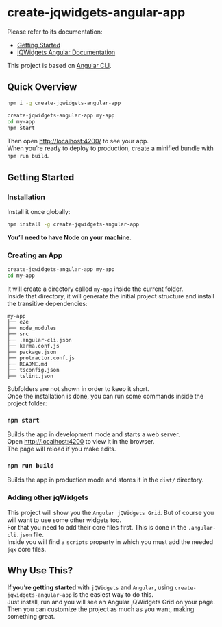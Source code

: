 # create-jqwidgets-angular-app
Please refer to its documentation:
  - [Getting Started](https://github.com/jqwidgets/create-jqwidgets-angular-app/blob/master/README.md#getting-started) 
  - [jQWidgets Angular Documentation](http://www.jqwidgets.com/angular-components-documentation/)

This project is based on [Angular CLI](https://cli.angular.io/).

## Quick Overview
```sh
npm i -g create-jqwidgets-angular-app 

create-jqwidgets-angular-app my-app
cd my-app
npm start
```

Then open [http://localhost:4200/](http://localhost:4200/) to see your app.<br>
When you’re ready to deploy to production, create a minified bundle with `npm run build`.

## Getting Started

### Installation

Install it once globally:

```sh
npm install -g create-jqwidgets-angular-app
```

**You’ll need to have Node on your machine**.

### Creating an App

```sh
create-jqwidgets-angular-app my-app
cd my-app
```

It will create a directory called `my-app` inside the current folder.<br>
Inside that directory, it will generate the initial project structure and install the transitive dependencies:

```
my-app
├── e2e
├── node_modules
├── src
├── .angular-cli.json
├── karma.conf.js
├── package.json
├── protractor.conf.js
├── README.md
├── tsconfig.json
├── tslint.json
```

Subfolders are not shown in order to keep it short.<br>
Once the installation is done, you can run some commands inside the project folder:

### `npm start`
Builds the app in development mode and starts a web server. <br />
Open [http://localhost:4200](http://localhost:4200) to view it in the browser. <br />
The page will reload if you make edits.

### `npm run build`
Builds the app in production mode and stores it in the `dist/` directory.

### Adding other jqWidgets

This project will show you the `Angular jQWidgets Grid`. But of course you will want to use some other widgets too. <br />
For that you need to add their core files first. This is done in the `.angular-cli.json` file. <br />
Inside you will find a `scripts` property in which you must add the needed `jqx` core files. 

## Why Use This?

**If you’re getting started** with `jQWidgets` and `Angular`, using `create-jqwidgets-angular-app` is the easiest way to do this.  <br />
Just install, run and you will see an Angular jQWidgets Grid on your page. <br />
Then you can customize the project as much as you want, making something great.
